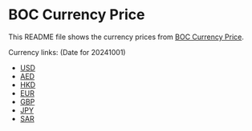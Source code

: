 # BOC Currency Price

This README file shows the currency prices from [BOC Currency Price](https://www.boc.cn/sourcedb/whpj/).

Currency links: (Date for 20241001)

- [USD](https://bocurrencyprice.techina.science/BOC_CURRENCY_PRICE/USD/20241001.json)
- [AED](https://bocurrencyprice.techina.science/BOC_CURRENCY_PRICE/AED/20241001.json)
- [HKD](https://bocurrencyprice.techina.science/BOC_CURRENCY_PRICE/HKD/20241001.json)
- [EUR](https://bocurrencyprice.techina.science/BOC_CURRENCY_PRICE/EUR/20241001.json)
- [GBP](https://bocurrencyprice.techina.science/BOC_CURRENCY_PRICE/GBP/20241001.json)
- [JPY](https://bocurrencyprice.techina.science/BOC_CURRENCY_PRICE/JPY/20241001.json)
- [SAR](https://bocurrencyprice.techina.science/BOC_CURRENCY_PRICE/SAR/20241001.json)
